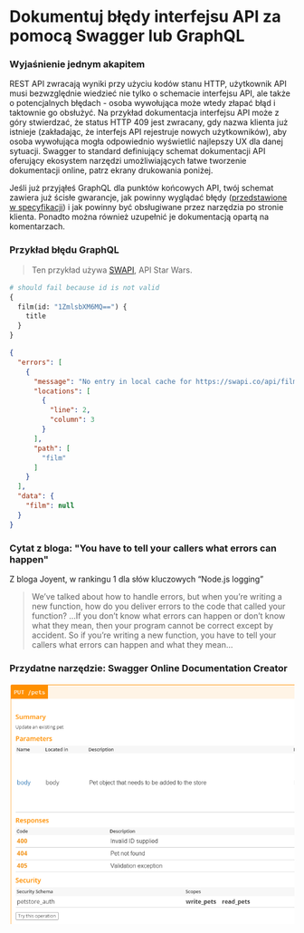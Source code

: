 # Dokumentuj błędy interfejsu API za pomocą Swagger lub GraphQL

### Wyjaśnienie jednym akapitem

REST API zwracają wyniki przy użyciu kodów stanu HTTP, użytkownik API musi bezwzględnie wiedzieć nie tylko o schemacie interfejsu API, ale także o potencjalnych błędach - osoba wywołująca może wtedy złapać błąd i taktownie go obsłużyć. Na przykład dokumentacja interfejsu API może z góry stwierdzać, że status HTTP 409 jest zwracany, gdy nazwa klienta już istnieje (zakładając, że interfejs API rejestruje nowych użytkowników), aby osoba wywołująca mogła odpowiednio wyświetlić najlepszy UX dla danej sytuacji. Swagger to standard definiujący schemat dokumentacji API oferujący ekosystem narzędzi umożliwiających łatwe tworzenie dokumentacji online, patrz ekrany drukowania poniżej.

Jeśli już przyjąłeś GraphQL dla punktów końcowych API, twój schemat zawiera już ścisłe gwarancje, jak powinny wyglądać błędy ([przedstawione w specyfikacji](https://facebook.github.io/graphql/June2018/#sec-Errors)) i jak powinny być obsługiwane przez narzędzia po stronie klienta. Ponadto można również uzupełnić je dokumentacją opartą na komentarzach.

### Przykład błędu GraphQL

> Ten przykład używa [SWAPI](https://graphql.org/swapi-graphql), API Star Wars.

```graphql
# should fail because id is not valid
{
  film(id: "1ZmlsbXM6MQ==") {
    title
  }
}
```

```json
{
  "errors": [
    {
      "message": "No entry in local cache for https://swapi.co/api/films/.../",
      "locations": [
        {
          "line": 2,
          "column": 3
        }
      ],
      "path": [
        "film"
      ]
    }
  ],
  "data": {
    "film": null
  }
}
```

### Cytat z bloga: "You have to tell your callers what errors can happen"

Z bloga Joyent, w rankingu 1 dla słów kluczowych “Node.js logging”

 > We’ve talked about how to handle errors, but when you’re writing a new function, how do you deliver errors to the code that called your function? …If you don’t know what errors can happen or don’t know what they mean, then your program cannot be correct except by accident. So if you’re writing a new function, you have to tell your callers what errors can happen and what they mean…

### Przydatne narzędzie: Swagger Online Documentation Creator

![Swagger API Scheme](../../assets/images/swaggerDoc.png "API error handling")
